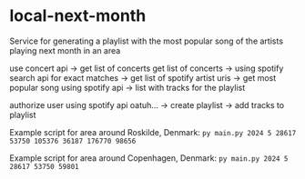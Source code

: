 # local-next-month
Service for generating a playlist with the most popular song of the artists playing next month in an area

use concert api -> get list of concerts
get list of concerts -> using spotify search api for exact matches -> get list of spotify artist uris
-> get most popular song using spotify api -> list with tracks for the playlist

authorize user using spotify api oatuh... -> create playlist -> add tracks to playlist

Example script for area around Roskilde, Denmark:
`py main.py 2024 5 28617 53750 105376 36187 176770 98656`

Example script for area around Copenhagen, Denmark:
`py main.py 2024 5 28617 53750 59801`
